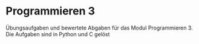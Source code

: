 # Programmieren 3

Übungsaufgaben und bewertete Abgaben für das Modul Programmieren 3.
Die Aufgaben sind in Python und C gelöst
